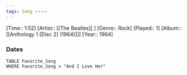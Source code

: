 ```yaml
---
tags: Song ⭐⭐⭐⭐ 
---
```

[Time:: 1:52]
[Artist:: [[The Beatles]] ]
[Genre:: Rock]
[Played:: 1]
[Album:: [[Anthology 1 [Disc 2] (1964)]]]
[Year:: 1964]
### Dates
````dataview
TABLE Favorite_Song
WHERE Favorite_Song = "And I Love Her"
````